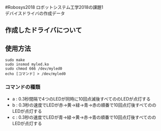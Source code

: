 #Robosys2018
ロボットシステム工学2018の課題1  
デバイスドライバの作成データ
## 作成したドライバについて

## 使用方法
```
sudo make
sudo insmod myled.ko
sudo chmod 666 /dev/myled0
echo [コマンド] > /dev/myled0
```
### コマンドの種類
+ a : 0.3秒間隔で4つのLEDが同時に10回点滅後すべてののLEDが点灯する
+ b : 0.3秒の速度でLEDが赤→黄→緑→青→赤の順番で10回点灯後すべてののLEDが点灯する
+ c : 0.3秒の速度でLEDが青→緑→黄→赤→青の順番で10回点灯後すべてののLEDが点灯する

